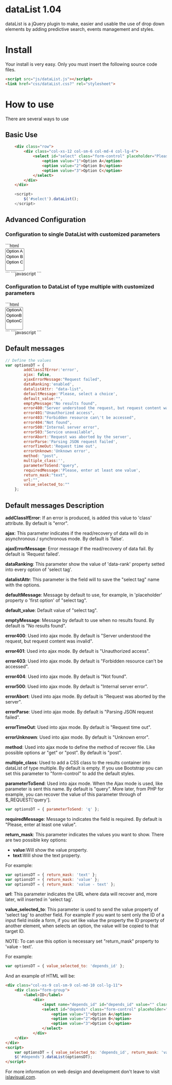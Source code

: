 # dataList 1.04
dataList is a jQuery plugin to make, easier and usable the use of drop down elements by adding predictive search, events management and styles.

Install
=======
Your install is very easy. Only you must insert the following source code files.
```html
<script src="js/dataList.js"></script>
<link href="css/dataList.css?" rel="stylesheet">
```

How to use
==========
There are several ways to use

Basic Use
---------
```html
    <div class="row">
        <div class="col-xs-12 col-sm-6 col-md-4 col-lg-4">
            <select id="select" class="form-control" placeholder="Please, enter a choice">
                <option value="1">Option A</option>
                <option value="2">Option B</option>
                <option value="3">Option C</option>
            </select>
        </div>
    </div>
```
```javascript
    <script>
        $('#select').dataList();
    </script>
```

Advanced Configuration
----------------------
<h3>Configuration to single DataList with customized parameters</h3>
```html
    <div class="row">
        <div class="col-xs-12 col-sm-6 col-md-4 col-lg-4">
            <select multiple id="select" class="form-control" placeholder="Please, enter a choice">
                <option value="1">Option A</option>
                <option value="2">Option B</option>
                <option value="3">Option C</option>
            </select>
        </div>
    </div>
```
```javascript
    <script>
        var optionsDT = {
            emptyMessage:'Without results',
            parameterToSend:'q',
            return_mask:'value - text'
        $('#select').dataList(optionsDT);
    </script>
```

<h3>Configuration to DataList of type multiple with customized parameters</h3>
```html
    <div class="row">
        <div class="col-xs-12 col-sm-4 col-md-4 col-lg-4">
            <div class="form-group">
                <div>
                    <select id="select" class="form-control" placeholder="Search" multiple>
                        <option value="1">OptionA</option>
                        <option value="2">OptionB</option>
                        <option value="3">OptionC</option>
                    </select>
                </div>
            </div>
        </div>
    </div>
```
```javascript
    <script>
        var optionsDT = {
            emptyMessage:'Without results',
            parameterToSend:'q',
            return_mask:'value - text',
            multiple_class: 'form-control'
        $('#select').dataList(optionsDT);
    </script>
```

Default messages
----------------
```javascript
// Define the values
var optionsDT = {
        addClassIfError:'error',
        ajax: false,
        ajaxErrorMessage:"Request failed",
        dataRanking:'enabled',
        datalistAttr: "data-list",
        defaultMessage:'Please, select a choice',
        default_value:"",
        emptyMessage:"No results found",
        error400:"Server understood the request, but request content was invalid",
        error401:"Unauthorized access",
        error403:"Forbidden resource can\'t be accessed",
        error404:"Not found",
        error500:"Internal server error",
        error503:"Service unavailable",
        errorAbort:'Request was aborted by the server',
        errorParse:'Parsing JSON request failed',
        errorTimeOut:'Request time out',
        errorUnknown:'Unknown error',
        method: "post",
        multiple_class:'',
        parameterToSend:"query",
        requiredMessage:'Please, enter at least one value',
        return_mask:"text",
        url:"",
        value_selected_to:""
    };
```
Default messages Description
----------------------------
<b>addClassIfError</b>: If an error is produced, is added this value to 'class' attribute. By default is "error".

<b>ajax</b>: This parameter indicates if the read/recovery of data will do in asynchronous / synchronous mode. By default is 'false'.

<b>ajaxErrorMessage</b>: Error message if the read/recovery of data fail. By default is 'Request failed'.

<b>dataRanking</b>: This parameter show the value of 'data-rank' property setted into every option of 'select tag'.

<b>datalistAttr</b>: This parameter is the field will to save the "select tag" name with the options.

<b>defaultMessage</b>: Message by default to use, for example, in 'placeholder' property o 'first option' of "select tag".

<b>default_value</b>: Default value of "select tag".

<b>emptyMessage</b>: Message by default to use when no results found. By default is "No results found".

<b>error400</b>: Used into ajax mode. By default is "Server understood the request, but request content was invalid".

<b>error401</b>: Used into ajax mode. By default is "Unauthorized access".

<b>error403</b>: Used into ajax mode. By default is "Forbidden resource can\'t be accessed".

<b>error404</b>: Used into ajax mode. By default is "Not found".

<b>error500</b>: Used into ajax mode. By default is "Internal server error".

<b>errorAbort</b>: Used into ajax mode. By default is "Request was aborted by the server".

<b>errorParse</b>: Used into ajax mode. By default is "Parsing JSON request failed".

<b>errorTimeOut</b>: Used into ajax mode. By default is "Request time out".

<b>errorUnknown</b>: Used into ajax mode. By default is "Unknown error".

<b>method</b>: Used into ajax mode to define the method of recover file. Like possible options ar "get" or "post". By default is "post".

<b>multiple_class</b>: Used to add a CSS class to the results container into dataList of type multiple. By default is empty. If you use Bootstrap you can set this parameter to "form-control" to add the default styles.

<b>parameterToSend</b>: Used into ajax mode. When the Ajax mode is used, like parameter is sent this name. By default is "query". More later, from PHP for example, you can recover the value of this parameter through of $_REQUEST['query'].
```javascript 
var optionsDT = { parameterToSend: 'q' };
```

<b>requiredMessage</b>:  Message to indicates the field is required. By default is "Please, enter at least one value".

<b>return_mask</b>: This parameter indicates the values you want to show. There are two possible key options: 
    <ul>
        <li><b>value</b>:Will show the value property.</li>
        <li><b>text</b>:Will show the text property.</li>
    </ul>
For example:
```javascript 
var optionsDT = { return_mask: 'text' };
var optionsDT = { return_mask: 'value' };
var optionsDT = { return_mask: 'value - text' };
```

<b>url</b>: This parameter indicates the URL where data will recover and, more later, will inserted in 'select tag'. 

<b>value_selected_to</b>: This parameter is used to send the value property of 'select tag' to another field. For example if you want to sent only the ID of a input field inside a form, if you set like value the property the ID property of another element, when selects an option, the value will be copied to that target ID.

NOTE: To can use this option is necessary set "return_mask" property to 'value - text'.

For example: 
```javascript 
var optionsDT = { value_selected_to: 'depends_id' };
```
And an example of HTML will be:
```html
<div class="col-xs-9 col-sm-9 col-md-10 col-lg-11">
    <div class="form-group">
        <label>ID</label>
            <div>
                <input name="depends_id" id="depends_id" value="" class="form-control" placeholder="ID value" />
                <select id="depends" class="form-control" placeholder="Search">
                    <option value="1">Option A</option>
                    <option value="2">Option B</option>
                    <option value="3">Option C</option>
                </select>
            </div>
    </div>
</div>
<script>
    var optionsDT = { value_selected_to: 'depends_id', return_mask: 'value - text' };
    $('#depends').dataList(optionsDT);
</script>
```


For more information on web design and development don't leave to visit <a target="_blank"  href="http://www.islavisual.com/articulos/desarrollo_web/">islavisual.com</a>.
